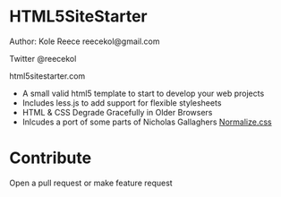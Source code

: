 <h1>HTML5SiteStarter</h1>
<p>Author: Kole Reece reecekol@gmail.com</p>
<p>Twitter @reecekol</p>
<p>html5sitestarter.com</p>

<ul>
<li>A small valid html5 template to start to develop your web projects</li>
<li>Includes less.js to add support for flexible stylesheets</li>
<li>HTML & CSS Degrade Gracefully in Older Browsers</li>
<li>Inlcudes a port of some parts of Nicholas Gallaghers <a href="https://github.com/necolas/normalize.css/">Normalize.css</a></li>
</ul>
<h1>Contribute</h1>
<p>Open a pull request or make feature request</p>
